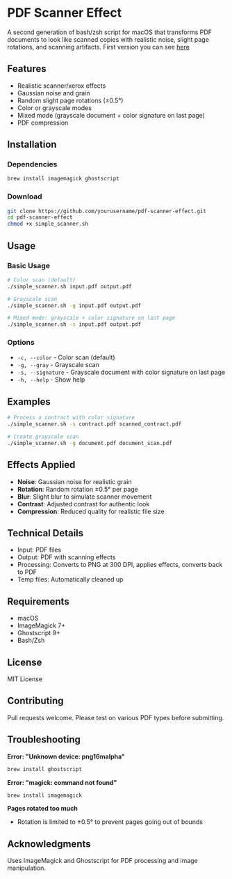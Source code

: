 # PDF Scanner Effect

A second generation of  bash/zsh script for macOS that transforms PDF documents to look like scanned copies with realistic noise, slight page rotations, and scanning artifacts.
First version you can see [here](https://geekjob.medium.com/imagemagick-emulate-the-effect-of-a-scanned-document-a820d6a0d15b)

## Features

- Realistic scanner/xerox effects
- Gaussian noise and grain
- Random slight page rotations (±0.5°)
- Color or grayscale modes
- Mixed mode (grayscale document + color signature on last page)
- PDF compression

## Installation

### Dependencies

```bash
brew install imagemagick ghostscript
```

### Download

```bash
git clone https://github.com/yourusername/pdf-scanner-effect.git
cd pdf-scanner-effect
chmod +x simple_scanner.sh
```

## Usage

### Basic Usage

```bash
# Color scan (default)
./simple_scanner.sh input.pdf output.pdf

# Grayscale scan
./simple_scanner.sh -g input.pdf output.pdf

# Mixed mode: grayscale + color signature on last page
./simple_scanner.sh -s input.pdf output.pdf
```

### Options

- `-c, --color` - Color scan (default)
- `-g, --gray` - Grayscale scan
- `-s, --signature` - Grayscale document with color signature on last page
- `-h, --help` - Show help

## Examples

```bash
# Process a contract with color signature
./simple_scanner.sh -s contract.pdf scanned_contract.pdf

# Create grayscale scan
./simple_scanner.sh -g document.pdf document_scan.pdf
```

## Effects Applied

- **Noise**: Gaussian noise for realistic grain
- **Rotation**: Random rotation ±0.5° per page
- **Blur**: Slight blur to simulate scanner movement
- **Contrast**: Adjusted contrast for authentic look
- **Compression**: Reduced quality for realistic file size

## Technical Details

- Input: PDF files
- Output: PDF with scanning effects
- Processing: Converts to PNG at 300 DPI, applies effects, converts back to PDF
- Temp files: Automatically cleaned up

## Requirements

- macOS
- ImageMagick 7+
- Ghostscript 9+
- Bash/Zsh

## License

MIT License

## Contributing

Pull requests welcome. Please test on various PDF types before submitting.

## Troubleshooting

**Error: "Unknown device: png16malpha"**
```bash
brew install ghostscript
```

**Error: "magick: command not found"**
```bash
brew install imagemagick
```

**Pages rotated too much**
- Rotation is limited to ±0.5° to prevent pages going out of bounds

## Acknowledgments

Uses ImageMagick and Ghostscript for PDF processing and image manipulation.
